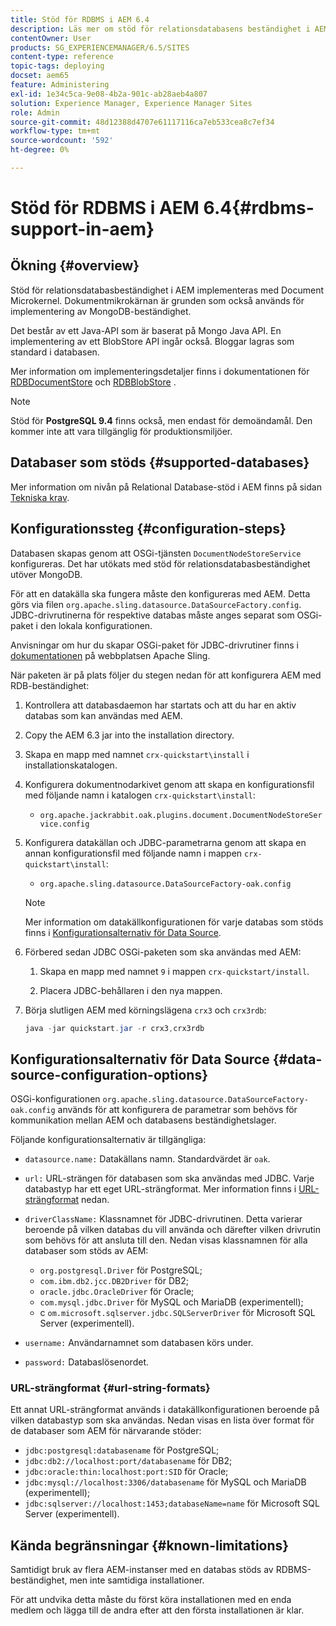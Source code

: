 ```yaml
---
title: Stöd för RDBMS i AEM 6.4
description: Läs mer om stöd för relationsdatabasens beständighet i AEM 6.4 och de tillgängliga konfigurationsalternativen.
contentOwner: User
products: SG_EXPERIENCEMANAGER/6.5/SITES
content-type: reference
topic-tags: deploying
docset: aem65
feature: Administering
exl-id: 1e34c5ca-9e08-4b2a-901c-ab28aeb4a807
solution: Experience Manager, Experience Manager Sites
role: Admin
source-git-commit: 48d12388d4707e61117116ca7eb533cea8c7ef34
workflow-type: tm+mt
source-wordcount: '592'
ht-degree: 0%

---
```


# Stöd för RDBMS i AEM 6.4{#rdbms-support-in-aem}

## Ökning {#overview}

Stöd för relationsdatabasbeständighet i AEM implementeras med Document Microkernel. Dokumentmikrokärnan är grunden som också används för implementering av MongoDB-beständighet.

Det består av ett Java-API som är baserat på Mongo Java API. En implementering av ett BlobStore API ingår också. Bloggar lagras som standard i databasen.

Mer information om implementeringsdetaljer finns i dokumentationen för [RDBDocumentStore](https://jackrabbit.apache.org/oak/docs/apidocs/org/apache/jackrabbit/oak/plugins/document/rdb/RDBDocumentStore.html) och [RDBBlobStore](https://jackrabbit.apache.org/oak/docs/apidocs/org/apache/jackrabbit/oak/plugins/document/rdb/RDBBlobStore.html) .

>[!NOTE]
>
>Stöd för **PostgreSQL 9.4** finns också, men endast för demoändamål. Den kommer inte att vara tillgänglig för produktionsmiljöer.

## Databaser som stöds {#supported-databases}

Mer information om nivån på Relational Database-stöd i AEM finns på sidan [Tekniska krav](/help/sites-deploying/technical-requirements.md).

## Konfigurationssteg {#configuration-steps}

Databasen skapas genom att OSGi-tjänsten `DocumentNodeStoreService` konfigureras. Det har utökats med stöd för relationsdatabasbeständighet utöver MongoDB.

För att en datakälla ska fungera måste den konfigureras med AEM. Detta görs via filen `org.apache.sling.datasource.DataSourceFactory.config`. JDBC-drivrutinerna för respektive databas måste anges separat som OSGi-paket i den lokala konfigurationen.

Anvisningar om hur du skapar OSGi-paket för JDBC-drivrutiner finns i [dokumentationen](https://sling.apache.org/documentation/bundles/datasource-providers.html#convert-driver-jars-to-bundle) på webbplatsen Apache Sling.

När paketen är på plats följer du stegen nedan för att konfigurera AEM med RDB-beständighet:

1. Kontrollera att databasdaemon har startats och att du har en aktiv databas som kan användas med AEM.
1. Copy the AEM 6.3 jar into the installation directory.
1. Skapa en mapp med namnet `crx-quickstart\install` i installationskatalogen.
1. Konfigurera dokumentnodarkivet genom att skapa en konfigurationsfil med följande namn i katalogen `crx-quickstart\install`:

   * `org.apache.jackrabbit.oak.plugins.document.DocumentNodeStoreService.config`

1. Konfigurera datakällan och JDBC-parametrarna genom att skapa en annan konfigurationsfil med följande namn i mappen `crx-quickstart\install`:

   * `org.apache.sling.datasource.DataSourceFactory-oak.config`

   >[!NOTE]
   >
   >Mer information om datakällkonfigurationen för varje databas som stöds finns i [Konfigurationsalternativ för Data Source](/help/sites-deploying/rdbms-support-in-aem.md#data-source-configuration-options).

1. Förbered sedan JDBC OSGi-paketen som ska användas med AEM:

   1. Skapa en mapp med namnet `9` i mappen `crx-quickstart/install`.

   1. Placera JDBC-behållaren i den nya mappen.

1. Börja slutligen AEM med körningslägena `crx3` och `crx3rdb`:

   ```java
   java -jar quickstart.jar -r crx3,crx3rdb
   ```

## Konfigurationsalternativ för Data Source {#data-source-configuration-options}

OSGi-konfigurationen `org.apache.sling.datasource.DataSourceFactory-oak.config` används för att konfigurera de parametrar som behövs för kommunikation mellan AEM och databasens beständighetslager.

Följande konfigurationsalternativ är tillgängliga:

* `datasource.name:` Datakällans namn. Standardvärdet är `oak`.

* `url:` URL-strängen för databasen som ska användas med JDBC. Varje databastyp har ett eget URL-strängformat. Mer information finns i [URL-strängformat](/help/sites-deploying/rdbms-support-in-aem.md#url-string-formats) nedan.

* `driverClassName:` Klassnamnet för JDBC-drivrutinen. Detta varierar beroende på vilken databas du vill använda och därefter vilken drivrutin som behövs för att ansluta till den. Nedan visas klassnamnen för alla databaser som stöds av AEM:

   * `org.postgresql.Driver` för PostgreSQL;
   * `com.ibm.db2.jcc.DB2Driver` för DB2;
   * `oracle.jdbc.OracleDriver` för Oracle;
   * `com.mysql.jdbc.Driver` för MySQL och MariaDB (experimentell);
   * c `om.microsoft.sqlserver.jdbc.SQLServerDriver` för Microsoft SQL Server (experimentell).

* `username:` Användarnamnet som databasen körs under.

* `password:` Databaslösenordet.

### URL-strängformat {#url-string-formats}

Ett annat URL-strängformat används i datakällkonfigurationen beroende på vilken databastyp som ska användas. Nedan visas en lista över format för de databaser som AEM för närvarande stöder:

* `jdbc:postgresql:databasename` för PostgreSQL;
* `jdbc:db2://localhost:port/databasename` för DB2;
* `jdbc:oracle:thin:localhost:port:SID` för Oracle;
* `jdbc:mysql://localhost:3306/databasename` för MySQL och MariaDB (experimentell);
* `jdbc:sqlserver://localhost:1453;databaseName=name` för Microsoft SQL Server (experimentell).

## Kända begränsningar {#known-limitations}

Samtidigt bruk av flera AEM-instanser med en databas stöds av RDBMS-beständighet, men inte samtidiga installationer.

För att undvika detta måste du först köra installationen med en enda medlem och lägga till de andra efter att den första installationen är klar.

